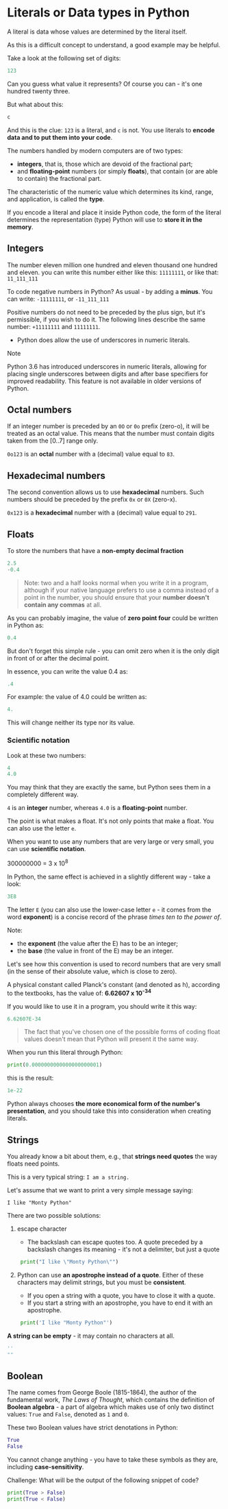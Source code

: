 # Literals or Data types in Python

A literal is data whose values are determined by the literal itself.

As this is a difficult concept to understand, a good example may be helpful.

Take a look at the following set of digits:

```python
123
```

Can you guess what value it represents? Of course you can - it's one hundred twenty three.

But what about this:

```python
c
```

And this is the clue: `123` is a literal, and `c` is not. You use literals to **encode data and to put them into your code**.

The numbers handled by modern computers are of two types:
- **integers**, that is, those which are devoid of the fractional part;
- and **floating-point** numbers (or simply **floats**), that contain (or are able to contain) the fractional part.

The characteristic of the numeric value which determines its kind, range, and application, is called the **type**.

If you encode a literal and place it inside Python code, the form of the literal determines the representation (type) Python will use to **store it in the memory**.

## Integers

The number eleven million one hundred and eleven thousand one hundred and eleven. you can write this number either like this: `11111111`, or like that: `11_111_111`

To code negative numbers in Python? As usual - by adding a **minus**. You can write: `-11111111`, or `-11_111_111`

Positive numbers do not need to be preceded by the plus sign, but it's permissible, if you wish to do it. The following lines describe the same number: `+11111111` and `11111111`.

- Python does allow the use of underscores in numeric literals.

> [!NOTE]
> Python 3.6 has introduced underscores in numeric literals, allowing for placing single underscores between digits and after base specifiers for improved readability. This feature is not available in older versions of Python.

## Octal numbers
If an integer number is preceded by an `0O` or `0o` prefix (zero-o), it will be treated as an octal value. This means that the number must contain digits taken from the [0..7] range only.

`0o123` is an **octal** number with a (decimal) value equal to `83`.

## Hexadecimal numbers

The second convention allows us to use **hexadecimal** numbers. Such numbers should be preceded by the prefix `0x` or `0X` (zero-x).

`0x123` is a **hexadecimal** number with a (decimal) value equal to `291`.

## Floats

To store the numbers that have a **non-empty decimal fraction**

```python
2.5
-0.4
```

> Note: two and a half looks normal when you write it in a program, although if your native language prefers to use a comma instead of a point in the number, you should ensure that your **number doesn't contain any commas** at all.

As you can probably imagine, the value of **zero point four** could be written in Python as:
```python
0.4
```
But don't forget this simple rule - you can omit zero when it is the only digit in front of or after the decimal point.

In essence, you can write the value 0.4 as:
```python
.4
```
For example: the value of 4.0 could be written as:
```python
4.
```
This will change neither its type nor its value.

### Scientific notation

Look at these two numbers:
```python
4
4.0
```

You may think that they are exactly the same, but Python sees them in a completely different way.

`4` is an **integer** number, whereas `4.0` is a **floating-point** number.

The point is what makes a float. It's not only points that make a float. You can also use the letter `e`.

When you want to use any numbers that are very large or very small, you can use **scientific notation**.

300000000 = 3 x 10<sup>8</sup>

In Python, the same effect is achieved in a slightly different way - take a look:
```python
3E8
```

The letter `E` (you can also use the lower-case letter `e` - it comes from the word **exponent**) is a concise record of the phrase _times ten to the power of_.

Note:
- the **exponent** (the value after the E) has to be an integer;
- the **base** (the value in front of the E) may be an integer.

Let's see how this convention is used to record numbers that are very small (in the sense of their absolute value, which is close to zero).

A physical constant called Planck's constant (and denoted as h), according to the textbooks, has the value of: **6.62607 x 10<sup>-34</sup>**

If you would like to use it in a program, you should write it this way:
```python
6.62607E-34
```

> The fact that you've chosen one of the possible forms of coding float values doesn't mean that Python will present it the same way.

When you run this literal through Python:
```python
print(0.0000000000000000000001)
```

this is the result:
```python
1e-22
```
Python always chooses **the more economical form of the number's presentation**, and you should take this into consideration when creating literals.

## Strings

You already know a bit about them, e.g., that **strings need quotes** the way floats need points.

This is a very typical string: `I am a string.`

Let's assume that we want to print a very simple message saying:
```
I like "Monty Python"
```
There are two possible solutions:
1. escape character
   - The backslash can escape quotes too. A quote preceded by a backslash changes its meaning - it's not a delimiter, but just a quote
   ```python
    print("I like \"Monty Python\"")
   ```

2. Python can use **an apostrophe instead of a quote**. Either of these characters may delimit strings, but you must be **consistent**.
   - If you open a string with a quote, you have to close it with a quote.
   - If you start a string with an apostrophe, you have to end it with an apostrophe.
   ```python
    print('I like "Monty Python"')
   ```

**A string can be empty** - it may contain no characters at all.
```python
''
""
```

## Boolean

The name comes from George Boole (1815-1864), the author of the fundamental work, _The Laws of Thought_, which contains the definition of **Boolean algebra** - a part of algebra which makes use of only two distinct values: `True` and `False`, denoted as `1` and `0`.

These two Boolean values have strict denotations in Python:
```python
True
False
```
You cannot change anything - you have to take these symbols as they are, including **case-sensitivity**.

Challenge: What will be the output of the following snippet of code?

```python
print(True > False)
print(True < False)
```